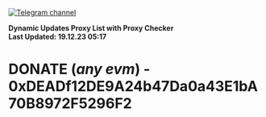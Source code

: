 [![Telegram channel](https://img.shields.io/endpoint?url=https://runkit.io/damiankrawczyk/telegram-badge/branches/master?url=https://t.me/n4z4v0d)](https://t.me/n4z4v0d) 

**Dynamic Updates Proxy List with Proxy Checker**  
**Last Updated: 19.12.23 05:17**

# DONATE (_any evm_) - 0xDEADf12DE9A24b47Da0a43E1bA70B8972F5296F2
